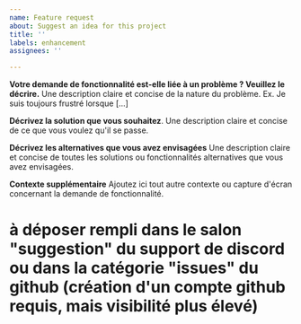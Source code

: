 ```yaml
---
name: Feature request
about: Suggest an idea for this project
title: ''
labels: enhancement
assignees: ''

---
```


**Votre demande de fonctionnalité est-elle liée à un problème ? Veuillez le décrire.**
Une description claire et concise de la nature du problème. Ex. Je suis toujours frustré lorsque [...]

**Décrivez la solution que vous souhaitez**.
Une description claire et concise de ce que vous voulez qu'il se passe.

**Décrivez les alternatives que vous avez envisagées**
Une description claire et concise de toutes les solutions ou fonctionnalités alternatives que vous avez envisagées.

**Contexte supplémentaire**
Ajoutez ici tout autre contexte ou capture d'écran concernant la demande de fonctionnalité.

# à déposer rempli dans le salon "suggestion" du support de discord ou dans la catégorie "issues" du github (création d'un compte github requis, mais visibilité plus élevé)

